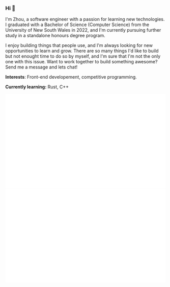 ### Hi :wave:
I'm Zhou, a software engineer with a passion for learning new technologies. I graduated with a Bachelor of Science (Computer Science) from the University of New South Wales in 2022, and I'm currently pursuing further study in a standalone honours degree program.

I enjoy building things that people use, and I'm always looking for new opportunities to learn and grow. There are so many things I'd like to build but not enought time to do so by myself, and I'm sure that I'm not the only one with this issue. Want to work together to build something awesome? Send me a message and lets chat!

**Interests**: Front-end developement, competitive programming.

**Currently learning:** Rust, C++

<a href="https://github.com/jstrieb/github-stats">
    <img src="https://raw.githubusercontent.com/ZhouZ-1/github-stats/master/generated/overview.svg#gh-dark-mode-only" />
    <img src="https://raw.githubusercontent.com/ZhouZ-1/github-stats/master/generated/languages.svg#gh-dark-mode-only" />
</a>
